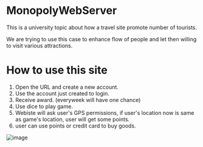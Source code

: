 # MonopolyWebServer
This is a university topic about how a travel site promote number of tourists.

We are trying to use this case to enhance flow of people and let then willing to visit various attractions.

<h1>How to use this site</h1>

1. Open the URL and create a new account.
2. Use the account just created to login.
3. Receive award. (everyweek will have one chance) 
4. Use dice to play game.
5. Webiste will ask user's GPS permissions, if user's location now is same as game's location, user will get some points.
6. user can use points or credit card to buy goods.

![image](https://github.com/fenasot/MonopolyWebServer/assets/79359861/0dac1865-9407-483e-a485-3a125b659c91)
